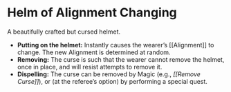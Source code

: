 # Helm of Alignment Changing

A beautifully crafted but cursed helmet.

- **Putting on the helmet:** Instantly causes the wearer’s [[Alignment]] to change. The new Alignment is determined at random.
- **Removing:** The curse is such that the wearer cannot remove the helmet, once in place, and will resist attempts to remove it.
- **Dispelling:** The curse can be removed by Magic (e.g., *[[Remove Curse]]*), or (at the referee’s option) by performing a special quest.
